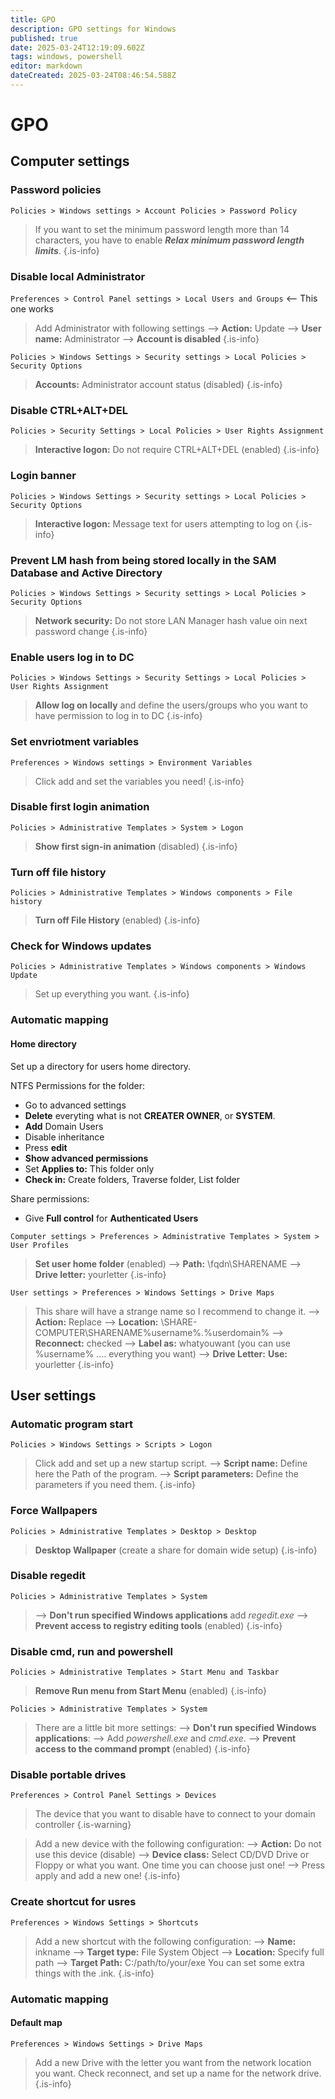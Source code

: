 ```yaml
---
title: GPO
description: GPO settings for Windows
published: true
date: 2025-03-24T12:19:09.602Z
tags: windows, powershell
editor: markdown
dateCreated: 2025-03-24T08:46:54.588Z
---
```


# GPO
## Computer settings

### Password policies
`Policies > Windows settings > Account Policies > Password Policy`

> If you want to set the minimum password length more than 14 characters, you have to enable ***Relax minimum password length limits***.
{.is-info}


### Disable local Administrator
`Preferences > Control Panel settings > Local Users and Groups` <-- This one works

> Add Administrator with following settings
> --> **Action:** Update
> --> **User name:** Administrator
> --> **Account is disabled**
{.is-info}

`Policies > Windows Settings > Security settings > Local Policies > Security Options`

> **Accounts:** Administrator account status (disabled)
{.is-info}

### Disable CTRL+ALT+DEL
`Policies > Security Settings > Local Policies > User Rights Assignment`

> **Interactive logon:** Do not require CTRL+ALT+DEL (enabled)
{.is-info}

### Login banner
`Policies > Windows Settings > Security settings > Local Policies > Security Options`
 
> **Interactive logon:** Message text for users attempting to log on
{.is-info}


### Prevent LM hash from being stored locally in the SAM Database and Active Directory
`Policies > Windows Settings > Security settings > Local Policies > Security Options`

> **Network security:** Do not store LAN Manager hash value oin next password change
{.is-info}



### Enable users log in to DC
`Policies > Windows Settings > Security Settings > Local Policies > User Rights Assignment`

> **Allow log on locally** and define the users/groups who you want to have permission to log in to DC
{.is-info}


### Set envriotment variables
`Preferences > Windows settings > Environment Variables`

> Click add and set the variables you need!
{.is-info}


### Disable first login animation
`Policies > Administrative Templates > System > Logon`

> **Show first sign-in animation** (disabled)
{.is-info}

### Turn off file history
`Policies > Administrative Templates > Windows components > File history`

> **Turn off File History** (enabled)
{.is-info}

### Check for Windows updates
`Policies > Administrative Templates > Windows components > Windows Update`

> Set up everything you want.
{.is-info}

### Automatic mapping

#### Home directory

Set up a directory for users home directory.

NTFS Permissions for the folder:
- Go to advanced settings
- **Delete** everyting what is not **CREATER OWNER**, or **SYSTEM**.
- **Add** Domain Users
- Disable inheritance
- Press **edit**
- **Show advanced permissions**
- Set **Applies to:** This folder only
- **Check in:** Create folders, Traverse folder, List folder

Share permissions:
- Give **Full control** for **Authenticated Users**

`Computer settings > Preferences > Administrative Templates > System > User Profiles`

> **Set user home folder** (enabled)
> --> **Path:** \\fqdn\SHARENAME
> --> **Drive letter:** yourletter
{.is-info}

`User settings > Preferences > Windows Settings > Drive Maps`

> This share will have a strange name so I recommend to change it.
> --> **Action:** Replace
> --> **Location:** \\SHARE-COMPUTER\SHARENAME\%username%.%userdomain%
> --> **Reconnect:** checked
> --> **Label as:** whatyouwant (you can use %username% .... everything you want)
> --> **Drive Letter:** **Use:** yourletter
{.is-info}


## User settings


### Automatic program start
`Policies > Windows Settings > Scripts > Logon`

> Click add and set up a new startup script.
> --> **Script name:** Define here the Path of the program.
> --> **Script parameters:** Define the parameters if you need them.
{.is-info}

### Force Wallpapers
`Policies > Administrative Templates > Desktop > Desktop`

> **Desktop Wallpaper** (create a share for domain wide setup)
{.is-info}

### Disable regedit
`Policies > Administrative Templates > System`

> --> **Don't run specified Windows applications** add *regedit.exe*
> --> **Prevent access to registry editing tools** (enabled)
{.is-info}

### Disable cmd, run and powershell
`Policies > Administrative Templates > Start Menu and Taskbar`

> **Remove Run menu from Start Menu** (enabled)
{.is-info}

`Policies > Administrative Templates > System`

> There are a little bit more settings:
> --> **Don't run specified Windows applications**: 
> --> Add *powershell.exe* and *cmd.exe*.
> --> **Prevent access to the command prompt** (enabled)
{.is-info}

### Disable portable drives
`Preferences > Control Panel Settings > Devices`

> The device that you want to disable have to connect to your domain controller
{.is-warning}


> Add a new device with the following configuration:
> --> **Action:** Do not use this device (disable)
> --> **Device class:** Select CD/DVD Drive or Floppy or what you want. One time you can choose just one!
> --> Press apply and add a new one!
{.is-info}

### Create shortcut for usres
`Preferences > Windows Settings > Shortcuts`

> Add a new shortcut with the following configuration:
> --> **Name:** inkname
> --> **Target type:** File System Object
> --> **Location:** Specify full path
> --> **Target Path:** C:/path/to/your/exe
> You can set some extra things with the .ink.
{.is-info}

### Automatic mapping

#### Default map
`Preferences > Windows Settings > Drive Maps`

> Add a new Drive with the letter you want from the network location you want. Check reconnect, and set up a name for the network drive.
{.is-info}

